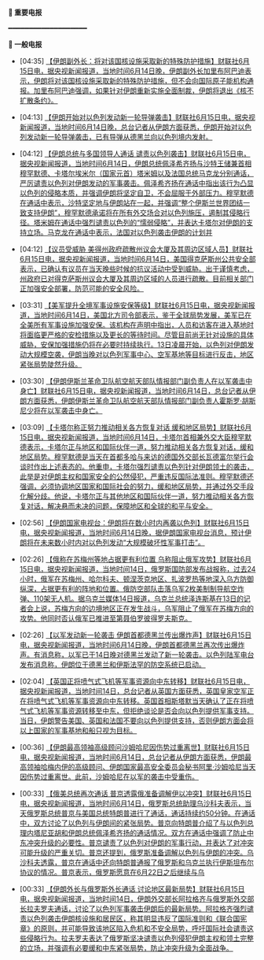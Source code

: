**🔴 重要电报**

━━━━━━━━━━━━━━━━━━━

**📰 一般电报**

  - [04:35] [【伊朗副外长：将对该国核设施采取新的特殊防护措施】财联社6月15日电，据央视新闻报道，当地时间6月14日晚，伊朗副外长加里布阿巴迪表示，伊朗将对该国核设施采取新的特殊防护措施，但不会向国际原子能机构通报。加里布阿巴迪强调，如果针对伊朗重新实施全面制裁，伊朗将退出《核不扩散条约》。](https://www.cls.cn/detail/2057634)

  - [04:13] [【伊朗开始对以色列发动新一轮导弹袭击】财联社6月15日电，据央视新闻报道，当地时间6月14日晚，总台记者从伊朗方面获悉，伊朗开始对以色列发动新一轮导弹袭击，已有导弹从德黑兰向以色列境内发射。](https://www.cls.cn/detail/2057633)

  - [04:12] [【伊朗总统与多国领导人通话 谴责以色列袭击】财联社6月15日电，据央视新闻报道，当地时间6月14日，伊朗总统佩泽希齐扬与沙特王储兼首相穆罕默德、卡塔尔埃米尔（国家元首）塔米姆以及法国总统马克龙分别通话，严厉谴责以色列对伊朗发动的军事袭击。佩泽希齐扬在通话中指出该行为凸显以色列的侵略本质，并强调伊朗将坚定自卫，不会屈服于外部压力。穆罕默德在通话中表示，沙特坚定地与伊朗站在一起，并强调“整个伊斯兰世界团结一致支持伊朗”，穆罕默德承诺将在所有外交场合对以色列施压，遏制其侵略行径。塔米姆在通话中强烈谴责以色列的“懦弱侵略”，并表达卡塔尔对伊朗的支持立场。马克龙在通话中表示，法国对以色列袭击伊朗的计划并](https://www.cls.cn/detail/2057632)

  - [04:12] [【议员受威胁 美得州政府疏散州议会大厦及其周边区域人员】财联社6月15日电，据央视新闻报道，当地时间6月14日，美国得克萨斯州公共安全部表示，已确认有议员在当天晚些时候的抗议活动中受到威胁。出于谨慎考虑，州政府已对得克萨斯州议会大厦及其周边区域的人员进行疏散。目前相关部门正加强安全部署，防范可能的安全风险。](https://www.cls.cn/detail/2057631)

  - [03:31] [【美军提升全境军事设施安保等级】财联社6月15日电，据央视新闻报道，当地时间6月14日，美国北方司令部表示，鉴于全球局势发展，美军已在全美所有军事设施加强安保。该机构在声明中指出，人员和访客在进入基地时将面临更严格的安检措施以及更长的等待时间。尽管目前尚无针对设施的具体威胁，安保加强措施仍将在必要时持续执行。13日凌晨开始，以色列对伊朗发动大规模空袭，伊朗当晚对以色列军事中心、空军基地等目标进行反击，地区紧张局势陡然升级。](https://www.cls.cn/detail/2057630)

  - [03:30] [【伊朗伊斯兰革命卫队航空航天部队情报部门副负责人在以军袭击中身亡】财联社6月15日电，据央视新闻报道，当地时间6月14日，总台记者从伊朗方面获悉，伊朗伊斯兰革命卫队航空航天部队情报部门副负责人霍斯罗·胡斯尼少将在以军袭击中身亡。](https://www.cls.cn/detail/2057629)

  - [03:09] [【卡塔尔称正努力推动相关各方恢复对话 缓和地区局势】财联社6月15日电，据央视新闻报道，当地时间6月14日，卡塔尔首相兼外交大臣穆罕默德表示，卡塔尔正与地区和国际伙伴一道，努力推动相关各方恢复对话，缓和地区局势。穆罕默德是当天在首都多哈与来访的德国外交部长瓦德富尔举行会谈时作出上述表态的。他重申，卡塔尔强烈谴责以色列针对伊朗领土的袭击，此举是对伊朗主权和国家安全的公然侵犯，严重违反国际法准则。穆罕默德还强调，必须协调地区国家和国际社会的努力，缓和地区局势，并通过外交手段化解分歧。他说，卡塔尔正与其他地区和国际伙伴一道，努力推动相关各方恢复对话，解决悬而未决的问题，保障地区和全球的和平与安全。](https://www.cls.cn/detail/2057628)

  - [02:56] [【伊朗国家电视台：伊朗将在数小时内再袭以色列】财联社6月15日电，据央视新闻报道，当地时间6月14日晚，据伊朗国家电视台消息，预计伊朗将在未来数小时内对以色列发动“大规模破坏性军事打击”。](https://www.cls.cn/detail/2057627)

  - [02:26] [【俄称在苏梅州等地占据更有利位置 乌称阻止俄军攻势】财联社6月15日电，据央视新闻报道，当地时间14日，俄罗斯国防部发布战报称，过去24小时，俄军在苏梅州、哈尔科夫、顿涅茨克地区、扎波罗热等地深入乌方防御纵深，占据更有利的阵地和位置。俄防空部队击落乌军2枚美制制导航空炸弹、110架无人机。据乌克兰媒体14日报道，乌克兰总统泽连斯基在13日的记者会上说，苏梅方向的边境地区正在发生战斗，乌军阻止了俄军在苏梅方向的攻势。他同时否认俄军已推进至第聂伯罗彼得罗夫斯克。](https://www.cls.cn/detail/2057626)

  - [02:26] [【以军发动新一轮袭击 伊朗首都德黑兰传出爆炸声】财联社6月15日电，据央视新闻报道，当地时间6月14日晚，伊朗首都德黑兰再次传出爆炸声。有消息称，以军已于14日晚对德黑兰发动了新一轮袭击。以色列陆军电台发布消息称，伊朗位于德黑兰和伊斯法罕的防空系统已启动。](https://www.cls.cn/detail/2057625)

  - [02:04] [【英国正将喷气式飞机等军事资源向中东转移】财联社6月15日电，据央视新闻报道，当地时间14日，总台记者从英国方面获悉，英国皇家空军正在将喷气式飞机等军事资源向中东转移。英国首相斯塔默当天确认了正在将喷气式飞机等军事资源转移至中东，但拒绝谈论是否会向以色列提供军事支持。当日，伊朗警告美国、英国和法国不要向以色列提供支持，否则伊朗方面会将以上国家的军事基地和船只视为目标。](https://www.cls.cn/detail/2057624)

  - [00:36] [【伊朗最高领袖高级顾问沙姆哈尼因伤势过重离世】财联社6月15日电，据央视新闻报道，当地时间6月14日，总台记者从伊朗方面获悉，伊朗最高领袖哈梅内伊的高级顾问、伊朗国家最高安全委员会秘书阿里·沙姆哈尼当天因伤势过重离世。此前，沙姆哈尼在以军的袭击中受重伤。](https://www.cls.cn/detail/2057622)

  - [00:33] [【俄美总统再次通话 普京透露俄准备调解伊以冲突】财联社6月15日电，据央视新闻报道，当地时间6月14日，俄罗斯总统助理乌沙科夫表示，当天俄罗斯总统普京与美国总统特朗普进行了通话，通话持续约50分钟。在通话中，双方讨论了以色列与伊朗间的紧张局势。普京向特朗普介绍了与以色列总理内塔尼亚胡和伊朗总统佩泽希齐扬的通话情况。双方在通话中强调了防止中东冲突升级的必要性。普京谴责了以色列对伊朗的军事行动，并表达了对冲突可能升级的严重关切。普京还提到，俄罗斯准备调解以色列与伊朗的冲突。乌沙科夫透露，普京在通话中还向特朗普通报了俄罗斯和乌克兰执行伊斯坦布尔协议的情况。普京表示，俄罗斯愿意在6月22日之后继续与乌](https://www.cls.cn/detail/2057621)

  - [00:33] [【伊朗外长与俄罗斯外长通话 讨论地区最新局势】财联社6月15日电，据央视新闻报道，当地时间14日，伊朗外交部长阿拉格齐与俄罗斯外交部长拉夫罗夫通话，讨论了以色列军事袭击伊朗后的最新局势。阿拉格齐强烈谴责以色列袭击伊朗核设施和居民区，称其明显违反了国际准则和《联合国宪章》的原则，并可能导致该地区陷入危机和不安全局势，呼吁国际社会谴责这些侵略行为。拉夫罗夫表达了俄罗斯坚决谴责以色列侵犯伊朗主权和领土完整的立场，并强调有必要缓和中东紧张局势，防止冲突升级为全面战争。](https://www.cls.cn/detail/2057620)
